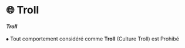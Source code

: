 # 🌐 Troll

_**Troll**_\
\
⦁ Tout comportement considéré comme **Troll** (Culture Troll) est Prohibé
